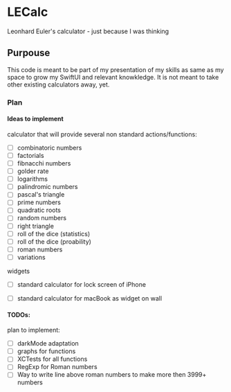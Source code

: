 # LECalc
Leonhard Euler's calculator - just because I was thinking 

## Purpouse 
This code is meant to be part of my presentation of my skills as same as my space to grow my SwiftUI and relevant knowkledge. It is not meant to take other existing calculators away, yet.

### Plan 

#### Ideas to implement

calculator that will provide several non standard actions/functions: 
- [ ] combinatoric numbers
- [ ] factorials
- [ ] fibnacchi numbers 
- [ ] golder rate
- [ ] logarithms
- [ ] palindromic numbers
- [ ] pascal's triangle
- [ ] prime numbers
- [ ] quadratic roots
- [ ] random numbers
- [ ] right triangle
- [ ] roll of the dice (statistics)
- [ ] roll of the dice (proability)
- [ ] roman numbers
- [ ] variations

widgets 
- [ ] standard calculator for lock screen of iPhone
- [ ] standard calculator for macBook as widget on wall  


#### TODOs: 

plan to implement: 
- [ ] darkMode adaptation
- [ ] graphs for functions 
- [ ] XCTests for all functions
- [ ] RegExp for Roman numbers
- [ ] Way to write line above roman numbers to make more then 3999+ numbers
